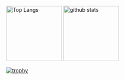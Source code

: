 <p align="left"> 
  <img alt="Top Langs" height="150px" src="https://github-readme-stats.vercel.app/api/top-langs/?username={junjun-1345}&layout=compact&count_private=true&show_icons=true&theme=onedark" />
  <img alt="github stats" height="150px" src="https://github-readme-stats.vercel.app/api?username={junjun-1345}&count_private=true&show_icons=true&show_icons=true&theme=onedark" />
</p>

[![trophy](https://github-profile-trophy.vercel.app/?username={junjun-1345}&theme=onedark&column=7
)](https://github.com/ryo-ma/github-profile-trophy)
